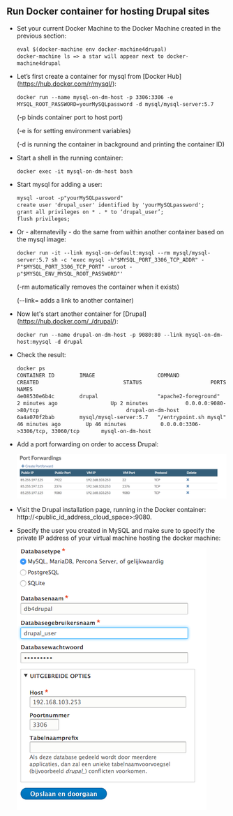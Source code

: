 ## Run Docker container for hosting Drupal sites

* Set your current Docker Machine to the Docker Machine created in the previous section:

	```shell
	eval $(docker-machine env docker-machine4drupal)
	docker-machine ls => a star will appear next to docker-machine4drupal
	```

* Let’s first create a container for mysql from [Docker Hub] (https://hub.docker.com/r/mysql/):
	
	```shell
	docker run --name mysql-on-dm-host -p 3306:3306 -e MYSQL_ROOT_PASSWORD=yourMySQLpassword -d mysql/mysql-server:5.7 
	```
	
	(-p binds container port to host port)
	
	(-e is for setting environment variables)
	
	(-d is running the container in background and printing the container ID)
	
	
* Start a shell in the running container:

	```shell
	docker exec -it mysql-on-dm-host bash
	```

* Start mysql for adding a user:

	```shell
	mysql -uroot -p"yourMySQLpassword"
	create user 'drupal_user' identified by 'yourMySQLpassword';
	grant all privileges on * . * to ‘drupal_user’;
	flush privileges;
	```

* Or - alternatevilly - do the same from within another container based on the mysql image:

	```shell
	docker run -it --link mysql-on-default:mysql --rm mysql/mysql-server:5.7 sh -c 'exec mysql -h"$MYSQL_PORT_3306_TCP_ADDR" -P"$MYSQL_PORT_3306_TCP_PORT" -uroot -p"$MYSQL_ENV_MYSQL_ROOT_PASSWORD"'
	```
	
	(-rm automatically removes the container when it exists)
	
	(--link= adds a link to another container)
	
	
* Now let's start another container for [Drupal] (https://hub.docker.com/_/drupal/):

	```shell
	docker run --name drupal-on-dm-host -p 9080:80 --link mysql-on-dm-host:myysql -d drupal
	```
	
* Check the result:

	```shell
	docker ps 
	CONTAINER ID        IMAGE                    COMMAND                  CREATED             				STATUS              		PORTS                               				NAMES
	4e08530e6b4c        drupal                   "apache2-foreground"     2 minutes ago       			Up 2 minutes        	0.0.0.0:9080->80/tcp                			drupal-on-dm-host
	6a4a070f2bab        mysql/mysql-server:5.7   "/entrypoint.sh mysql"   46 minutes ago     	Up 46 minutes       	0.0.0.0:3306->3306/tcp, 33060/tcp   	mysql-on-dm-host
	```

* Add a port forwarding on order to access Drupal:

	![](PortForwardings.png)
	
* Visit the Drupal installation page, running in the Docker container: http://\<public_id_address_cloud_space>:9080.
* Specify the user you created in MySQL and make sure to specify the private IP address of your virtual machine hosting the docker machine:

	![](DrupalConfig.png)